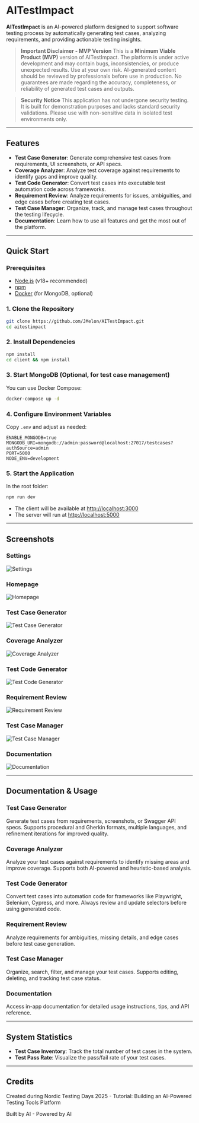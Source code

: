 # AITestImpact

**AITestImpact** is an AI-powered platform designed to support software testing process by automatically generating test cases, analyzing requirements, and providing actionable testing insights.

> **Important Disclaimer - MVP Version**
> This is a **Minimum Viable Product (MVP)** version of AITestImpact. The platform is under active development and may contain bugs, inconsistencies, or produce unexpected results. Use at your own risk. AI-generated content should be reviewed by professionals before use in production. No guarantees are made regarding the accuracy, completeness, or reliability of generated test cases and outputs.

> **Security Notice**
> This application has not undergone security testing. It is built for demonstration purposes and lacks standard security validations. Please use with non-sensitive data in isolated test environments only.

---

## Features

- **Test Case Generator**: Generate comprehensive test cases from requirements, UI screenshots, or API specs.
- **Coverage Analyzer**: Analyze test coverage against requirements to identify gaps and improve quality.
- **Test Code Generator**: Convert test cases into executable test automation code across frameworks.
- **Requirement Review**: Analyze requirements for issues, ambiguities, and edge cases before creating test cases.
- **Test Case Manager**: Organize, track, and manage test cases throughout the testing lifecycle.
- **Documentation**: Learn how to use all features and get the most out of the platform.

---

## Quick Start

### Prerequisites
- [Node.js](https://nodejs.org/) (v18+ recommended)
- [npm](https://www.npmjs.com/)
- [Docker](https://www.docker.com/) (for MongoDB, optional)

### 1. Clone the Repository
```sh
git clone https://github.com/JMelon/AITestImpact.git
cd aitestimpact
```

### 2. Install Dependencies
```sh
npm install
cd client && npm install
```

### 3. Start MongoDB (Optional, for test case management)
You can use Docker Compose:
```sh
docker-compose up -d
```

### 4. Configure Environment Variables
Copy `.env` and adjust as needed:
```
ENABLE_MONGODB=true
MONGODB_URI=mongodb://admin:password@localhost:27017/testcases?authSource=admin
PORT=5000
NODE_ENV=development
```

### 5. Start the Application
In the root folder:
```sh
npm run dev
```
- The client will be available at [http://localhost:3000](http://localhost:3000)
- The server will run at [http://localhost:5000](http://localhost:5000)

---

## Screenshots

### Settings
![Settings](client/public/screenshots/settings-2025-05-16T08-54-33-993Z.png)

### Homepage
![Homepage](client/public/screenshots/homepage-2025-05-16T08-54-49-093Z.png)

### Test Case Generator
![Test Case Generator](client/public/screenshots/test-case-generator-2025-05-16T08-55-08-198Z.png)

### Coverage Analyzer
![Coverage Analyzer](client/public/screenshots/coverage-analyzer-2025-05-16T08-55-22-860Z.png)

### Test Code Generator
![Test Code Generator](client/public/screenshots/test-code-generator-2025-05-16T08-55-45-695Z.png)

### Requirement Review
![Requirement Review](client/public/screenshots/requirement-review-2025-05-16T08-56-00-495Z.png)

### Test Case Manager
![Test Case Manager](client/public/screenshots/test-case-manager-2025-05-16T09-12-10-545Z.png)

### Documentation
![Documentation](client/public/screenshots/documentation-2025-05-16T08-51-34-221Z.png)

---

## Documentation & Usage

### Test Case Generator
Generate test cases from requirements, screenshots, or Swagger API specs. Supports procedural and Gherkin formats, multiple languages, and refinement iterations for improved quality.

### Coverage Analyzer
Analyze your test cases against requirements to identify missing areas and improve coverage. Supports both AI-powered and heuristic-based analysis.

### Test Code Generator
Convert test cases into automation code for frameworks like Playwright, Selenium, Cypress, and more. Always review and update selectors before using generated code.

### Requirement Review
Analyze requirements for ambiguities, missing details, and edge cases before test case generation.

### Test Case Manager
Organize, search, filter, and manage your test cases. Supports editing, deleting, and tracking test case status.

### Documentation
Access in-app documentation for detailed usage instructions, tips, and API reference.

---

## System Statistics
- **Test Case Inventory**: Track the total number of test cases in the system.
- **Test Pass Rate**: Visualize the pass/fail rate of your test cases.

---

## Credits
Created during Nordic Testing Days 2025 - Tutorial: Building an AI-Powered Testing Tools Platform

Built by AI - Powered by AI
